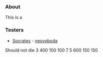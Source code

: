 ### About
This is a

### Testers
- [Socrates](https://github.com/nesvoboda/socrates) - [nesvoboda](https://github.com/nesvoboda)


Should not die
3 400 100 100 7
5 600 150 150
